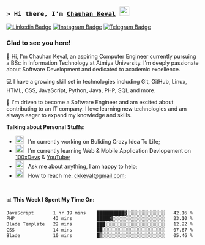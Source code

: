 ### <samp>&gt; Hi there, I'm <a href="https://github.com/Jenil-Desai" target="_blank">Chauhan Keval</a> <img src="https://media.giphy.com/media/hvRJCLFzcasrR4ia7z/giphy.gif" width="25"> </samp>

[![Linkedin Badge](https://img.shields.io/badge/-LinkedIn-0e76a8?style=flat-square&logo=Linkedin&logoColor=white)](https://linkedin.com/in/keval-chauhan-47206335a)
[![Instagram Badge](https://img.shields.io/badge/-Instagram-e4405f?style=flat-square&logo=Instagram&logoColor=white)](https://instagram.com/chauhan_keval_7/)
[![Telegram Badge](https://img.shields.io/badge/-Telegram-0088cc?style=flat-square&logo=Telegram&logoColor=white)](https://t.me/jenxl_09)

### Glad to see you here!

👋 Hi, I'm Chauhan Keval, an aspiring Computer Engineer currently pursuing a BSc in Information Technology at Atmiya University. I'm deeply passionate about Software Development and dedicated to academic excellence.

💻 I have a growing skill set in technologies including Git, GitHub, Linux, HTML, CSS, JavaScript, Python, Java, PHP, SQL and more.

🚀 I'm driven to become a Software Engineer and am excited about contributing to an IT company. I love learning new technologies and am always eager to expand my knowledge and skills.

**Talking about Personal Stuffs:**

- <img src="https://github.com/Gapur/Gapur/blob/main/assets/developer.gif?raw=true" width="21" />&nbsp;&nbsp; I’m currently working on Buliding Crazy Idea To Life;
- <img src="https://github.com/Gapur/Gapur/blob/main/assets/lightning.gif?raw=true" width="21" />&nbsp;&nbsp; I’m currently learning Web & Mobile Application Devlopement on [100xDevs](https://app.100xdevs.com/) & [YouTube](https://www.youtube.com/playlist?list=PLRAV69dS1uWSjBBJ-egNNOd4mdblt1P4c);
- <img src="https://github.com/Gapur/Gapur/blob/main/assets/message.gif?raw=true" width="21" />&nbsp;&nbsp; Ask me about anything, I am happy to help;
- <img src="https://github.com/Gapur/Gapur/blob/main/assets/letterbox.gif?raw=true" width="21" />&nbsp;&nbsp; How to reach me: ckkeval@gmail.com;

</br>

📊 **This Week I Spent My Time On:**

<!--START_SECTION:waka-->

```txt
JavaScript       1 hr 19 mins    ██████████▓░░░░░░░░░░░░░░   42.16 %
PHP              43 mins         █████▓░░░░░░░░░░░░░░░░░░░   23.10 %
Blade Template   22 mins         ███░░░░░░░░░░░░░░░░░░░░░░   12.22 %
CSS              14 mins         ██░░░░░░░░░░░░░░░░░░░░░░░   07.67 %
Blade            10 mins         █▒░░░░░░░░░░░░░░░░░░░░░░░   05.46 %
```

<!--END_SECTION:waka-->
